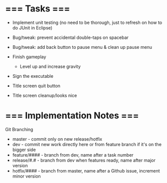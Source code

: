 # === Tasks ===
* Implement unit testing (no need to be thorough, just to refresh on how to do JUnit in Eclipse)

* Bug/tweak: prevent accidental double-taps on spacebar
* Bug/tweak: add back button to pause menu & clean up pause menu

* Finish gameplay
    * Level up and increase gravity

* Sign the executable

* Title screen quit button
* Title screen cleanup/looks nice

# === Implementation Notes ===

Git Branching
* master - commit only on new release/hotfix
* dev - commit new work directly here or from feature branch if it's on the bigger side
* feature/#### - branch from dev, name after a task number
* release/#.# - branch from dev when features ready, name after major version
* hotfix/#### - branch from master, name after a Github issue, increment minor version
